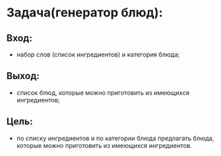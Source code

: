 # Задача(генератор блюд):
## Вход:
- набор слов (список ингредиентов) и категория блюда;
## Выход:
- список блюд, которые можно приготовить из имеющихся ингредиентов;
## Цель:
- по списку ингредиентов и по категории блюда предлагать блюда, которые можно приготовить из имеющихся ингредиентов.

